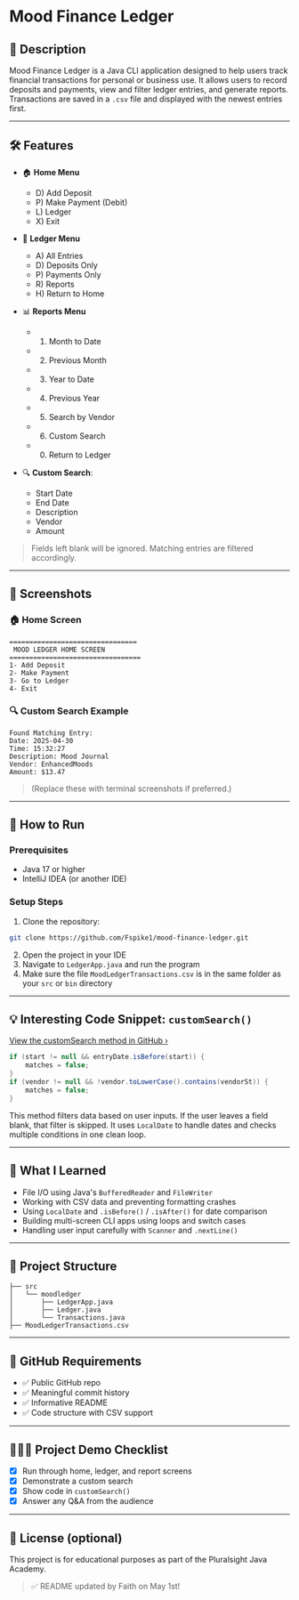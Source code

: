 
# Mood Finance Ledger

## 📘 Description

Mood Finance Ledger is a Java CLI application designed to help users track financial transactions for personal or business use. It allows users to record deposits and payments, view and filter ledger entries, and generate reports. Transactions are saved in a `.csv` file and displayed with the newest entries first.

---

## 🛠️ Features

- 🏠 **Home Menu**
  - D) Add Deposit
  - P) Make Payment (Debit)
  - L) Ledger
  - X) Exit

- 📓 **Ledger Menu**
  - A) All Entries
  - D) Deposits Only
  - P) Payments Only
  - R) Reports
  - H) Return to Home

- 📊 **Reports Menu**
  - 1) Month to Date
  - 2) Previous Month
  - 3) Year to Date
  - 4) Previous Year
  - 5) Search by Vendor
  - 6) Custom Search
  - 0) Return to Ledger

- 🔍 **Custom Search**:
  - Start Date
  - End Date
  - Description
  - Vendor
  - Amount

> Fields left blank will be ignored. Matching entries are filtered accordingly.

---

## 📸 Screenshots

### 🏠 Home Screen

```
================================
 MOOD LEDGER HOME SCREEN 
=================================
1- Add Deposit
2- Make Payment
3- Go to Ledger
4- Exit
```

### 🔍 Custom Search Example

```
Found Matching Entry:
Date: 2025-04-30
Time: 15:32:27
Description: Mood Journal
Vendor: EnhancedMoods
Amount: $13.47
```

> (Replace these with terminal screenshots if preferred.)

---

## 🚀 How to Run

### Prerequisites
- Java 17 or higher
- IntelliJ IDEA (or another IDE)

### Setup Steps

1. Clone the repository:
```bash
git clone https://github.com/Fspike1/mood-finance-ledger.git
```

2. Open the project in your IDE  
3. Navigate to `LedgerApp.java` and run the program  
4. Make sure the file `MoodLedgerTransactions.csv` is in the same folder as your `src` or `bin` directory

---

## 💡 Interesting Code Snippet: `customSearch()`

[View the customSearch method in GitHub ›](https://github.com/Fspike1/mood-finance-ledger/blob/main/src/java/moodledger/Ledger.java#L474)


```java
if (start != null && entryDate.isBefore(start)) {
    matches = false;
}
if (vendor != null && !vendor.toLowerCase().contains(vendorSt)) {
    matches = false;
}
```

This method filters data based on user inputs. If the user leaves a field blank, that filter is skipped. It uses `LocalDate` to handle dates and checks multiple conditions in one clean loop.

---

## 🧠 What I Learned

- File I/O using Java's `BufferedReader` and `FileWriter`
- Working with CSV data and preventing formatting crashes
- Using `LocalDate` and `.isBefore()` / `.isAfter()` for date comparison
- Building multi-screen CLI apps using loops and switch cases
- Handling user input carefully with `Scanner` and `.nextLine()`

---

## 🧱 Project Structure

```text
├── src
│   └── moodledger
│       ├── LedgerApp.java
│       ├── Ledger.java
│       └── Transactions.java
├── MoodLedgerTransactions.csv
```

---

## 📌 GitHub Requirements

- ✅ Public GitHub repo  
- ✅ Meaningful commit history  
- ✅ Informative README  
- ✅ Code structure with CSV support

---

## 👩🏽‍🏫 Project Demo Checklist

- [x] Run through home, ledger, and report screens
- [x] Demonstrate a custom search
- [x] Show code in `customSearch()`
- [x] Answer any Q&A from the audience

---

## 📃 License (optional)
This project is for educational purposes as part of the Pluralsight Java Academy.
> ✅ README updated by Faith on May 1st!

